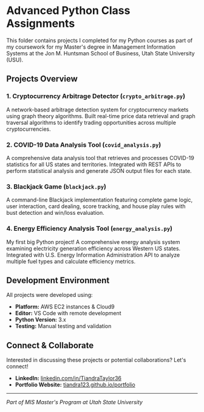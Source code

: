 # Advanced Python Class Assignments

This folder contains projects I completed for my Python courses as part of my coursework for my Master's degree in Management Information Systems at the Jon M. Huntsman School of Business, Utah State University (USU).

## Projects Overview

### 1. Cryptocurrency Arbitrage Detector (`crypto_arbitrage.py`)
A network-based arbitrage detection system for cryptocurrency markets using graph theory algorithms. Built real-time price data retrieval and graph traversal algorithms to identify trading opportunities across multiple cryptocurrencies.

### 2. COVID-19 Data Analysis Tool (`covid_analysis.py`)
A comprehensive data analysis tool that retrieves and processes COVID-19 statistics for all US states and territories. Integrated with REST APIs to perform statistical analysis and generate JSON output files for each state.

### 3. Blackjack Game (`blackjack.py`)
A command-line Blackjack implementation featuring complete game logic, user interaction, card dealing, score tracking, and house play rules with bust detection and win/loss evaluation.

### 4. Energy Efficiency Analysis Tool (`energy_analysis.py`)
My first big Python project! A comprehensive energy analysis system examining electricity generation efficiency across Western US states. Integrated with U.S. Energy Information Administration API to analyze multiple fuel types and calculate efficiency metrics.

## Development Environment

All projects were developed using:
- **Platform:** AWS EC2 instances & Cloud9
- **Editor:** VS Code with remote development
- **Python Version:** 3.x
- **Testing:** Manual testing and validation

## Connect & Collaborate

Interested in discussing these projects or potential collaborations? Let's connect!
- **LinkedIn:** [linkedin.com/in/TiandraTaylor36](https://linkedin.com/in/TiandraTaylor36)
- **Portfolio Website:** [tiandra123.github.io/portfolio](https://tiandra123.github.io/portfolio)

---

*Part of MIS Master's Program at Utah State University*
